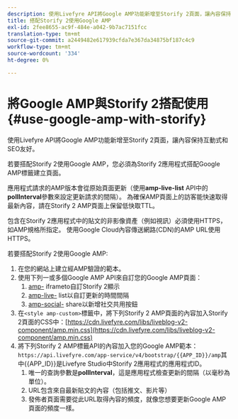```yaml
---
description: 使用Livefyre API將Google AMP功能新增至Storify 2頁面，讓內容保持互動式和SEO友好。
title: 搭配Storify 2使用Google AMP
exl-id: 2fee8655-ac9f-484e-a042-9b7ac7151fcc
translation-type: tm+mt
source-git-commit: a2449482e617939cfda7e367da34875bf187c4c9
workflow-type: tm+mt
source-wordcount: '334'
ht-degree: 0%

---
```


# 將Google AMP與Storify 2搭配使用{#use-google-amp-with-storify}

使用Livefyre API將Google AMP功能新增至Storify 2頁面，讓內容保持互動式和SEO友好。

若要搭配Storify 2使用Google AMP，您必須為Storify 2應用程式搭配Google AMP標籤建立頁面。

應用程式請求的AMP版本會從原始頁面更新（使用&#x200B;**amp-live-list** API中的&#x200B;**pollInterval**&#x200B;參數來設定更新請求的間隔）。 為確保AMP頁面上的訪客能快速取得最新內容，請在Storify 2 AMP頁面上保留低快取TTL。

包含在Storify 2應用程式中的貼文的非影像資產（例如視訊）必須使用HTTPS，如AMP規格所指定。 使用Google Cloud內容傳送網路(CDN)的AMP URL使用HTTPS。

若要搭配Storify 2使用Google AMP:

1. 在您的網站上建立經AMP驗證的範本。
1. 使用下列一或多個Google AMP API來自訂您的Google AMP頁面：
   1. [amp-](https://www.ampproject.org/docs/reference/components/amp-iframe) iframeto自訂Storify 2顯示
   1. [amp-live-](https://www.ampproject.org/docs/reference/components/amp-live-list) list以自訂更新的時間間隔
   1. [amp-social-](https://www.ampproject.org/docs/reference/components/amp-social-share) share以新增社交共用按鈕
1. 在`<style amp-custom>`標籤中，將下列Storify 2 AMP頁面的內容加入Storify 2頁面的CSS中：[https://cdn.livefyre.com/libs/liveblog-v2-component/amp.min.css](https://cdn.livefyre.com/libs/liveblog-v2-component/amp.min.css)
1. 將下列Storify 2 AMP標籤API的內容加入您的Google AMP範本：`https://api.livefyre.com/app-service/v4/bootstrap/{{APP_ID}}/amp`其中{{APP_ID}}是Livefyre Studio中Storify 2應用程式的應用程式ID。
   1. 唯一的查詢參數是&#x200B;**pollInterval**，這是應用程式檢查更新的間隔（以毫秒為單位）。
   1. URL包含來自最新貼文的內容（包括推文、影片等）
   1. 發佈者頁面需要從此URL取得內容的頻度，就像您想要更新Google AMP頁面的頻度一樣。
